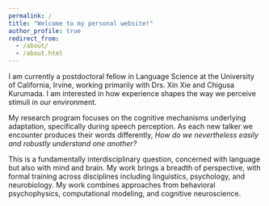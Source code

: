 ```yaml
---
permalink: /
title: "Welcome to my personal website!"
author_profile: true
redirect_from: 
  - /about/
  - /about.html
---
```


I am currently a postdoctoral fellow in Language Science at the University of California, Irvine, working primarily with Drs. Xin Xie and Chigusa Kurumada. I am interested in how experience shapes the way we perceive stimuli in our environment.

My research program focuses on the cognitive mechanisms underlying adaptation, specifically during speech perception. As each new talker we encounter produces their words differently, *How do we nevertheless easily and robustly understand one another?* 

This is a fundamentally interdisciplinary question, concerned with language but also with mind and brain. My work brings a breadth of perspective, with formal training across disciplines including linguistics, psychology, and neurobiology. My work combines approaches from behavioral psychophysics, computational modeling, and cognitive neuroscience.


